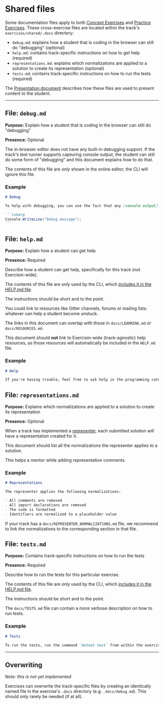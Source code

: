 # Shared files

Some documentation files apply to both [Concept Exercises](/docs/building/tracks/concept-exercises) and [Practice Exercises](/docs/building/tracks/practice-exercises). These cross-exercise files are located within the track's `exercises/shared/.docs` directory:

- `debug.md`: explains how a student that is coding in the browser can still do "debugging" (optional)
- `help.md`: contains track-specific instructions on how to get help (required)
- `representations.md`: explains which normalizations are applied to a solution to create its representation (optional)
- `tests.md`: contains track-specific instructions on how to run the tests (required)

The [Presentation document](/docs/building/tracks/presentation) describes how these files are used to present content to the student.

---

## File: `debug.md`

**Purpose:** Explain how a student that is coding in the browser can still do "debugging"

**Presence:** Optional

The in-browser editor does not have any built-in debugging support. If the track's test runner supports capturing console output, the student can still do some form of "debugging" and this document explains how to do that.

The contents of this file are _only_ shown in the online editor; the CLI will ignore this file.

### Example

````markdown
# Debug

To help with debugging, you can use the fact that any [console output](https://www.programiz.com/csharp-programming/basic-input-output) will be shown in the test results window. You can write to the console using:

```csharp
Console.WriteLine("Debug message");
```
````

## File: `help.md`

**Purpose:** Explain how a student can get help

**Presence:** Required

Describe how a student can get help, specifically for this track (not Exercism-wide).

The contents of this file are _only_ used by the CLI, which [includes it in the HELP.md file](/docs/building/tracks/presentation).

The instructions should be short and to the point.

You could link to resources like Gitter channels, forums or mailing lists: whatever can help a student become unstuck.

The links in this document can overlap with those in `docs/LEARNING.md` or `docs/RESOURCES.md`.

This document should **not** link to Exercism-wide (track-agnostic) help resources, as those resources will automatically be included in the `HELP.md` file.

### Example

```markdown
# Help

If you're having trouble, feel free to ask help in the programming category of [the Exercism forum](https://forum.exercism.org/c/programming/5).
```

## File: `representations.md`

**Purpose:** Explains which normalizations are applied to a solution to create its representation

**Presence:** Optional

When a track has implemented a [representer](/docs/building/product/representers), each submitted solution will have a representation created for it.

This document should list all the normalizations the representer applies to a solution.

This helps a mentor while adding representation comments.

### Example

```markdown
# Representations

The representer applies the following normalizations:

- All comments are removed
- All import declarations are removed
- The code is formatted
- Identifiers are normalized to a placeholder value
```

If your track has a `docs/REPRESENTER_NORMALIZATIONS.md` file, we recommend to link the normalizations to the corresponding section in that file.

## File: `tests.md`

**Purpose:** Contains track-specific instructions on how to run the tests

**Presence:** Required

Describe how to run the tests for this particular exercise.

The contents of this file are _only_ used by the CLI, which [includes it in the HELP.md file](/docs/building/tracks/presentation).

The instructions should be short and to the point.

The `docs/TESTS.md` file can contain a more verbose description on how to run tests.

### Example

```markdown
# Tests

To run the tests, run the command `dotnet test` from within the exercise directory.
```

---

## Overwriting

_Note: this is not yet implemented_

Exercises can overwrite the track-specific files by creating an identically named file in the exercise's `.docs` directory (e.g. `.docs/debug.md`). This should only rarely be needed (if at all).
